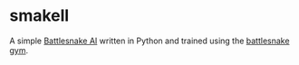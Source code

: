 # smakell

A simple [Battlesnake AI](http://battlesnake.io) written in Python and trained using the [battlesnake gym](https://github.com/ArthurFirmino/gym-battlesnake).


